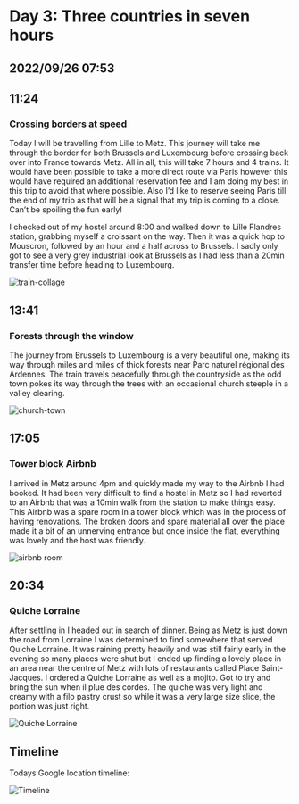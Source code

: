 # Day 3: Three countries in seven hours
## 2022/09/26 07:53

## 11:24
### Crossing borders at speed

Today I will be travelling from Lille to Metz. This journey will take me through the border for both Brussels and Luxembourg before crossing back over into France towards Metz. All in all, this will take 7 hours and 4 trains. It would have been possible to take a more direct route via Paris however this would have required an additional reservation fee and I am doing my best in this trip to avoid that where possible. Also I’d like to reserve seeing Paris till the end of my trip as that will be a signal that my trip is coming to a close. Can’t be spoiling the fun early!

I checked out of my hostel around 8:00 and walked down to Lille Flandres station, grabbing myself a croissant on the way. Then it was a quick hop to Mouscron, followed by an hour and a half across to Brussels. I sadly only got to see a very grey industrial look at Brussels as I had less than a 20min transfer time before heading to Luxembourg.

![train-collage](https://raw.githubusercontent.com/benknight135/thirty-knights/main/api/data/posts/day3/train-collage.jpeg)

## 13:41
### Forests through the window

The journey from Brussels to Luxembourg is a very beautiful one, making its way through miles and miles of thick forests near Parc naturel régional des Ardennes. The train travels peacefully through the countryside as the odd town pokes its way through the trees with an occasional church steeple in a valley clearing. 

![church-town](https://raw.githubusercontent.com/benknight135/thirty-knights/main/api/data/posts/day3/church-town.jpeg)

## 17:05
### Tower block Airbnb

I arrived in Metz around 4pm and quickly made my way to the Airbnb I had booked. It had been very difficult to find a hostel in Metz so I had reverted to an Airbnb that was a 10min walk from the station to make things easy. This Airbnb was a spare room in a tower block which was in the process of having renovations. The broken doors and spare material all over the place made it a bit of an unnerving entrance but once inside the flat, everything was lovely and the host was friendly. 

![airbnb room](https://raw.githubusercontent.com/benknight135/thirty-knights/main/api/data/posts/day3/airbnb-room.jpeg)

## 20:34
### Quiche Lorraine

After settling in I headed out in search of dinner. Being as Metz is just down the road from Lorraine I was determined to find somewhere that served Quiche Lorraine. It was raining pretty heavily and was still fairly early in the evening so many places were shut but I ended up finding a lovely place in an area near the centre of Metz with lots of restaurants called Place Saint-Jacques. I ordered a Quiche Lorraine as well as a mojito. Got to try and bring the sun when il plue des cordes. The quiche was very light and creamy with a filo pastry crust so while it was a very large size slice, the portion was just right. 

![Quiche Lorraine](https://raw.githubusercontent.com/benknight135/thirty-knights/main/api/data/posts/day3/quiche-lorraine.jpeg)

## Timeline
Todays Google location timeline:

![Timeline](https://raw.githubusercontent.com/benknight135/thirty-knights/main/api/data/posts/day3/timeline.jpeg)